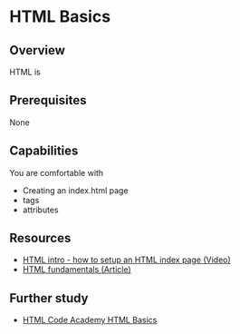 # HTML Basics

## Overview
HTML is

## Prerequisites
None

## Capabilities
You are comfortable with

- Creating an index.html page
- tags
- attributes

## Resources
- [HTML intro - how to setup an HTML index page (Video)](/resources/html-intro-index-page-tags-VIDEO)
- [HTML fundamentals (Article)](/resources/html-fundamentals-TUTORIAL)

## Further study
- [HTML Code Academy HTML Basics](https://www.codecademy.com/learn/web)